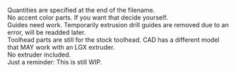 Quantities are specified at the end of the filename.
<br>No accent color parts. If you want that decide yourself.
<br>Guides need work. Temporarily extrusion drill guides are removed due to an error, will be readded later.
<br>Toolhead parts are still for the stock toolhead. CAD has a different model that MAY work with an LGX extruder.
<br>No extruder included.
<br>Just a reminder: This is still WIP.
